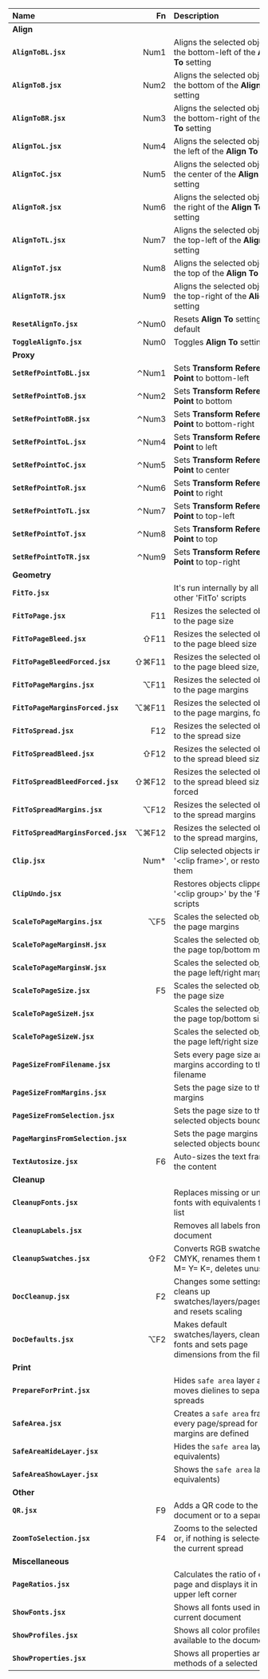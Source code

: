 Name                               |   Fn  | Description
:---                               |  ---: | :---
**Align**                                  |
**`AlignToBL.jsx`**                |  Num1 | Aligns the selected objects to the bottom-left of the **Align To** setting
**`AlignToB.jsx`**                 |  Num2 | Aligns the selected objects to the bottom of the **Align To** setting
**`AlignToBR.jsx`**                |  Num3 | Aligns the selected objects to the bottom-right of the **Align To** setting
**`AlignToL.jsx`**                 |  Num4 | Aligns the selected objects to the left of the **Align To** setting
**`AlignToC.jsx`**                 |  Num5 | Aligns the selected objects to the center of the **Align To** setting
**`AlignToR.jsx`**                 |  Num6 | Aligns the selected objects to the right of the **Align To** setting
**`AlignToTL.jsx`**                |  Num7 | Aligns the selected objects to the top-left of the **Align To** setting
**`AlignToT.jsx`**                 |  Num8 | Aligns the selected objects to the top of the **Align To** setting
**`AlignToTR.jsx`**                |  Num9 | Aligns the selected objects to the top-right of the **Align To** setting
**`ResetAlignTo.jsx`**             | ⌃Num0 | Resets **Align To** setting to default
**`ToggleAlignTo.jsx`**            |  Num0 | Toggles **Align To** setting
**Proxy**                                  |
**`SetRefPointToBL.jsx`**          | ⌃Num1 | Sets **Transform Reference Point** to bottom-left
**`SetRefPointToB.jsx`**           | ⌃Num2 | Sets **Transform Reference Point** to bottom
**`SetRefPointToBR.jsx`**          | ⌃Num3 | Sets **Transform Reference Point** to bottom-right
**`SetRefPointToL.jsx`**           | ⌃Num4 | Sets **Transform Reference Point** to left
**`SetRefPointToC.jsx`**           | ⌃Num5 | Sets **Transform Reference Point** to center
**`SetRefPointToR.jsx`**           | ⌃Num6 | Sets **Transform Reference Point** to right
**`SetRefPointToTL.jsx`**          | ⌃Num7 | Sets **Transform Reference Point** to top-left
**`SetRefPointToT.jsx`**           | ⌃Num8 | Sets **Transform Reference Point** to top
**`SetRefPointToTR.jsx`**          | ⌃Num9 | Sets **Transform Reference Point** to top-right
**Geometry**                               |
**`FitTo.jsx`**                    |       | It's run internally by all the other 'FitTo' scripts
**`FitToPage.jsx`**                |   F11 | Resizes the selected objects to the page size
**`FitToPageBleed.jsx`**           |  ⇧F11 | Resizes the selected objects to the page bleed size
**`FitToPageBleedForced.jsx`**     | ⇧⌘F11 | Resizes the selected objects to the page bleed size, forced
**`FitToPageMargins.jsx`**         |  ⌥F11 | Resizes the selected objects to the page margins
**`FitToPageMarginsForced.jsx`**   | ⌥⌘F11 | Resizes the selected objects to the page margins, forced
**`FitToSpread.jsx`**              |   F12 | Resizes the selected objects to the spread size
**`FitToSpreadBleed.jsx`**         |  ⇧F12 | Resizes the selected objects to the spread bleed size
**`FitToSpreadBleedForced.jsx`**   | ⇧⌘F12 | Resizes the selected objects to the spread bleed size, forced
**`FitToSpreadMargins.jsx`**       |  ⌥F12 | Resizes the selected objects to the spread margins
**`FitToSpreadMarginsForced.jsx`** | ⌥⌘F12 | Resizes the selected objects to the spread margins, forced
**`Clip.jsx`**                     |  Num* | Clip selected objects in a '\<clip frame\>', or restores them
**`ClipUndo.jsx`**                 |       | Restores objects clipped in a '\<clip group\>' by the 'FitTo' scripts
**`ScaleToPageMargins.jsx`**       |   ⌥F5 | Scales the selected objects to the page margins
**`ScaleToPageMarginsH.jsx`**      |       | Scales the selected objects to the page top/bottom margins
**`ScaleToPageMarginsW.jsx`**      |       | Scales the selected objects to the page left/right margins
**`ScaleToPageSize.jsx`**          |    F5 | Scales the selected objects to the page size
**`ScaleToPageSizeH.jsx`**         |       | Scales the selected objects to the page top/bottom size
**`ScaleToPageSizeW.jsx`**         |       | Scales the selected objects to the page left/right size
**`PageSizeFromFilename.jsx`**     |       | Sets every page size and margins according to the filename
**`PageSizeFromMargins.jsx`**      |       | Sets the page size to the page margins
**`PageSizeFromSelection.jsx`**    |       | Sets the page size to the selected objects bounds
**`PageMarginsFromSelection.jsx`** |       | Sets the page margins to the selected objects bounds
**`TextAutosize.jsx`**             |    F6 | Auto-sizes the text frame to the content
**Cleanup**                                |
**`CleanupFonts.jsx`**             |       | Replaces missing or unwanted fonts with equivalents from a list
**`CleanupLabels.jsx`**            |       | Removes all labels from the document
**`CleanupSwatches.jsx`**          |   ⇧F2 | Converts RGB swatches to CMYK, renames them to C= M= Y= K=, deletes unused
**`DocCleanup.jsx`**               |    F2 | Changes some settings, cleans up swatches/layers/pages/guides and resets scaling
**`DocDefaults.jsx`**              |   ⌥F2 | Makes default swatches/layers, cleans up fonts and sets page dimensions from the filename
**Print**                                  |
**`PrepareForPrint.jsx`**          |       | Hides `safe area` layer and moves dielines to separate spreads
**`SafeArea.jsx`**                 |       | Creates a `safe area` frame, on every page/spread for which margins are defined
**`SafeAreaHideLayer.jsx`**        |       | Hides the `safe area` layer (or equivalents)
**`SafeAreaShowLayer.jsx`**        |       | Shows the `safe area` layer (or equivalents)
**Other**                                  |
**`QR.jsx`**                       |    F9 | Adds a QR code to the current document or to a separate file
**`ZoomToSelection.jsx`**          |    F4 | Zooms to the selected objects or, if nothing is selected, to the current spread
**Miscellaneous**                          |
**`PageRatios.jsx`**               |       | Calculates the ratio of each page and displays it in the upper left corner
**`ShowFonts.jsx`**                |       | Shows all fonts used in the current document
**`ShowProfiles.jsx`**             |       | Shows all color profiles available to the document
**`ShowProperties.jsx`**           |       | Shows all properties and methods of a selected object

<!-- ⌃⌥⇧⌘ -->